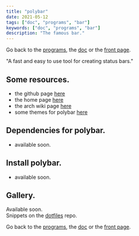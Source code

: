 ```yaml
---
title: "polybar"
date: 2021-05-12
tags: ["doc", "programs", "bar"]
keywords: ["doc", "programs", "bar"]
description: "The famous bar."
---
```

Go back to the [programs](/public/doc/config/programs), the [doc](/public/doc/config) or the [front page](/public).  

"A fast and easy to use tool for creating status bars."

## Some resources.
- the github page [here](https://github.com/polybar/polybar)
- the home page [here](https://polybar.github.io/)
- the arch wiki page [here](https://wiki.archlinux.org/title/Polybar)
- some themes for polybar [here](https://github.com/adi1090x/polybar-themes)


## Dependencies for polybar.
- available soon.

## Install polybar.
- available soon.

## Gallery.
Available soon.  
Snippets on the [dotfiles](https://github.com/a2n-s/dotfiles#4-gallery-toc) repo.

Go back to the [programs](/public/doc/config/programs), the [doc](/public/doc/config) or the [front page](/public).  

[`spectrWM-baraction.sh`]: https://github.com/a2n-s/dotfiles/blob/main/scripts/spectrWM-baraction.sh
